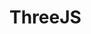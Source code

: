 # ThreeJS
<div class="demoBox">
    <!-- <ThreeJS-Pkq-Pkq1/> -->
    <ThreeJS-Lamborghini-Lamborghini1/>
</div>

